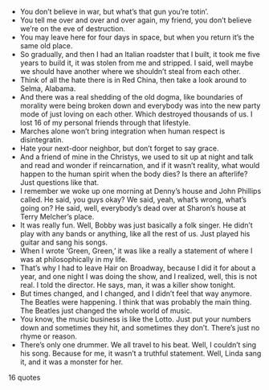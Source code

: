 - You don’t believe in war, but what’s that gun you’re totin’.
 - You tell me over and over and over again, my friend, you don’t believe we’re on the eve of destruction.
 - You may leave here for four days in space, but when you return it’s the same old place.
 - So gradually, and then I had an Italian roadster that I built, it took me five years to build it, it was stolen from me and stripped. I said, well maybe we should have another where we shouldn’t steal from each other.
 - Think of all the hate there is in Red China, then take a look around to Selma, Alabama.
 - And there was a real shedding of the old dogma, like boundaries of morality were being broken down and everybody was into the new party mode of just loving on each other. Which destroyed thousands of us. I lost 16 of my personal friends through that lifestyle.
 - Marches alone won’t bring integration when human respect is disintegratin.
 - Hate your next-door neighbor, but don’t forget to say grace.
 - And a friend of mine in the Christys, we used to sit up at night and talk and read and wonder if reincarnation, and if it wasn’t reality, what would happen to the human spirit when the body dies? Is there an afterlife? Just questions like that.
 - I remember we woke up one morning at Denny’s house and John Phillips called. He said, you guys okay? We said, yeah, what’s wrong, what’s going on? He said, well, everybody’s dead over at Sharon’s house at Terry Melcher’s place.
 - It was really fun. Well, Bobby was just basically a folk singer. He didn’t play with any bands or anything, like all the rest of us. Just played his guitar and sang his songs.
 - When I wrote ‘Green, Green,’ it was like a really a statement of where I was at philosophically in my life.
 - That’s why I had to leave Hair on Broadway, because I did it for about a year, and one night I was doing the show, and I realized, well, this is not real. I told the director. He says, man, it was a killer show tonight.
 - But times changed, and I changed, and I didn’t feel that way anymore. The Beatles were happening. I think that was probably the main thing. The Beatles just changed the whole world of music.
 - You know, the music business is like the Lotto. Just put your numbers down and sometimes they hit, and sometimes they don’t. There’s just no rhyme or reason.
 - There’s only one drummer. We all travel to his beat. Well, I couldn’t sing his song. Because for me, it wasn’t a truthful statement. Well, Linda sang it, and it was a monster for her.

16 quotes
